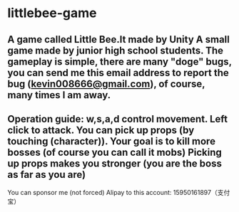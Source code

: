 # littlebee-game
A game called Little Bee.It made by Unity
A small game made by junior high school students.
The gameplay is simple, there are many "doge" bugs, you can send me this email address to report the bug (kevin008666@gmail.com), of course, many times I am away.
----------------------------------------------------------------------------------------------------------------------------------------------------------------------
Operation guide:
w,s,a,d control movement.
Left click to attack.
You can pick up props (by touching (character)).
Your goal is to kill more bosses (of course you can call it mobs)
Picking up props makes you stronger (you are the boss as far as you are)
-----------------------------------------------------------------------------------------------------------------------------------------------------------------------
You can sponsor me (not forced)
Alipay to this account: 15950161897（支付宝）